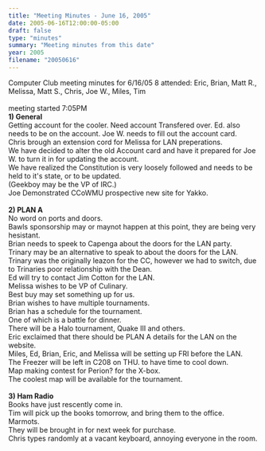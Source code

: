 ```yaml
---
title: "Meeting Minutes - June 16, 2005"
date: 2005-06-16T12:00:00-05:00
draft: false
type: "minutes"
summary: "Meeting minutes from this date"
year: 2005
filename: "20050616"
---
```


Computer Club meeting minutes for 6/16/05
8 attended: Eric, Brian, Matt R., Melissa, Matt S., Chris, Joe W., Miles, Tim<br>
<br>
meeting started 7:05PM<br>
<b>1) General</b><br>
Getting account for the cooler. Need account Transfered over. Ed. also needs to be on the account. Joe W. needs to fill out the account card.<br>
Chris brough an extension cord for Melissa for LAN preperations.<br>
We have decided to alter the old Account card and have it prepared for Joe W. to turn it in for updating the account.<br>
We have realized the Constitution is very loosely followed and needs to be held to it's state, or to be updated.<br>
(Geekboy may be the VP of IRC.)<br>
Joe Demonstrated CCoWMU prospective new site for Yakko.<br>
<br>
<b>2) PLAN A</b><br>
No word on ports and doors.<br>
Bawls sponsorship may or maynot happen at this point, they are being very hesistant.<br>
Brian needs to speek to Capenga about the doors for the LAN party.<br>
Trinary may be an alternative to speak to about the doors for the LAN.<br>
Trinary was the originally leazon for the CC, however we had to switch, due to Trinaries poor relationship with the Dean.<br>
Ed will try to contact Jim Cotton for the LAN.<br>
Melissa wishes to be VP of Culinary.<br>
Best buy may set something up for us.<br>
Brian wishes to have multiple tournaments.<br>
Brian has a schedule for the tournament.<br>
One of which is a battle for dinner.<BR>
There will be a Halo tournament, Quake III and others.<br>
Eric exclaimed that there should be PLAN A details for the LAN on the website.<br>
Miles, Ed, Brian, Eric, and Melissa will be setting up FRI before the LAN.<br>
The Freezer will be left in C208 on THU. to have time to cool down.<br>
Map making contest for Perion? for the X-box.<br> The coolest map will be available for the tournament.<br>
<br>
<b>3) Ham Radio</b><br>
Books have just rescently come in.<br>
Tim will pick up the books tomorrow, and bring them to the office.<br>
Marmots. <br>
They will be brought in for next week for purchase.<br>
Chris types randomly at a vacant keyboard, annoying everyone in the room.<br>
